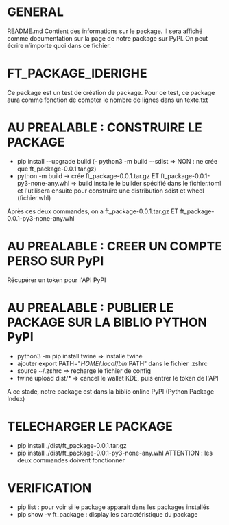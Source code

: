# GENERAL

README.md Contient des informations sur le package. Il sera affiché comme documentation
sur la page de notre package sur PyPI. On peut écrire n’importe quoi dans ce fichier.

# FT_PACKAGE_IDERIGHE

Ce package est un test de création de package. Pour ce test, ce package aura comme 
fonction de compter le nombre de lignes dans un texte.txt

# AU PREALABLE : CONSTRUIRE LE PACKAGE

 - pip install --upgrade build
 (- python3 -m build --sdist => NON : ne crée que ft_package-0.0.1.tar.gz)
 - python -m build -> crée ft_package-0.0.1.tar.gz ET ft_package-0.0.1-py3-none-any.whl
=> build installe le builder spécifié dans le fichier.toml
et l'utilisera ensuite pour construire une distribution sdist et wheel (fichier.whl)

Après ces deux commandes, on a ft_package-0.0.1.tar.gz ET ft_package-0.0.1-py3-none-any.whl

# AU PREALABLE : CREER UN COMPTE PERSO SUR PyPI

Récupérer un token pour l'API PyPI

# AU PREALABLE : PUBLIER LE PACKAGE SUR LA BIBLIO PYTHON PyPI

 - python3 -m pip install twine => installe twine
 - ajouter export PATH="$HOME/.local/bin:$PATH" dans le fichier .zshrc
 - source ~/.zshrc => recharge le fichier de config
 - twine upload dist/* => cancel le wallet KDE, puis entrer le token de l'API

A ce stade, notre package est dans la biblio online PyPI (Python Package Index)

# TELECHARGER LE PACKAGE

 - pip install ./dist/ft_package-0.0.1.tar.gz
 - pip install ./dist/ft_package-0.0.1-py3-none-any.whl
ATTENTION : les deux commandes doivent fonctionner

# VERIFICATION

 - pip list : pour voir si le package apparait dans les packages installés
 - pip show -v ft_package : display les caractéristique du package
